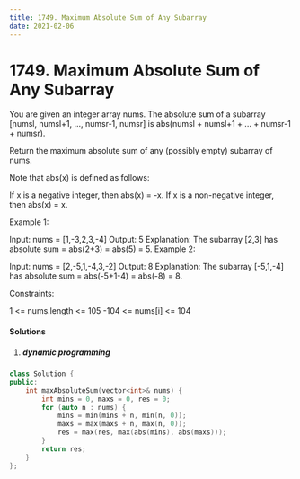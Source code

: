 ```yaml
---
title: 1749. Maximum Absolute Sum of Any Subarray
date: 2021-02-06
---
```


# 1749. Maximum Absolute Sum of Any Subarray

You are given an integer array nums. The absolute sum of a subarray [numsl, numsl+1, ..., numsr-1, numsr] is abs(numsl + numsl+1 + ... + numsr-1 + numsr).

Return the maximum absolute sum of any (possibly empty) subarray of nums.

Note that abs(x) is defined as follows:

If x is a negative integer, then abs(x) = -x.
If x is a non-negative integer, then abs(x) = x.
 

Example 1:

Input: nums = [1,-3,2,3,-4]
Output: 5
Explanation: The subarray [2,3] has absolute sum = abs(2+3) = abs(5) = 5.
Example 2:

Input: nums = [2,-5,1,-4,3,-2]
Output: 8
Explanation: The subarray [-5,1,-4] has absolute sum = abs(-5+1-4) = abs(-8) = 8.
 

Constraints:

1 <= nums.length <= 105
-104 <= nums[i] <= 104


#### Solutions

1. ##### dynamic programming

```c++
class Solution {
public:
    int maxAbsoluteSum(vector<int>& nums) {
        int mins = 0, maxs = 0, res = 0;
        for (auto n : nums) {
            mins = min(mins + n, min(n, 0));
            maxs = max(maxs + n, max(n, 0));
            res = max(res, max(abs(mins), abs(maxs)));
        }
        return res;
    }
};
```
